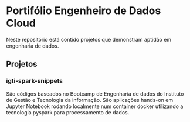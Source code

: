 # Portifólio Engenheiro de Dados Cloud

Neste repositório está contido projetos que demonstram aptidão em engenharia de dados.

## Projetos

### igti-spark-snippets
São códigos baseados no Bootcamp de Engenharia de dados do Instituto de Gestão e Tecnologia da informação. São aplicações hands-on em Jupyter Notebook rodando localmente num container docker utilizando a tecnologia pyspark para processamento de dados.

